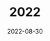 ---
date: 2022-08-30
featured_image: 220111.jpeg
title: 2022
#type: gallery
sort_by: Name
resources:
  - src: 221217.jpeg
    title: Bon Hiver!
  - src: 221028.jpeg
    title: "\"If I'm not for myself, who is. If I'm only for myself, who am I?\""
  - src: 220925.JPG
    title: BIA
  - src: 220701.jpeg
    title: On the way home.
  - src: 220411.jpeg
    title: Well this aged poorly.
  - src: 220327.jpeg
    title: "\"If you're happy in your head, then solitude is blessed and alone is okay.\""
  - src: 220327-a.jpeg
    title: "\"If this isn't nice, I don't know what is.\""
  - src: 220327-b.jpeg
    title: "\"There is heat in freezing, be a testament.\""
  - src: 220111.jpeg
    title: "\"... and the mind of the Great Being was not moved.\""
---